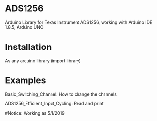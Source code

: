 # ADS1256
Arduino Library for Texas Instrument ADS1256, working with Arduino IDE 1.8.5, Arduino UNO 

# Installation
As any arduino library (import library)

# Examples
Basic_Switching_Channel: How to change the channels

ADS1256_Efficient_Input_Cycling: Read and print 

#Notice: Working as 5/1/2019

